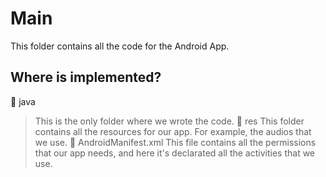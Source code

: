 # Main

This folder contains all the code for the Android App.

## Where is implemented?
📁 java
> This is the only folder where we wrote the code.
📁 res
> This folder contains all the resources for our app. For example, the audios that we use.
📄 AndroidManifest.xml
> This file contains all the permissions that our app needs, and here it's declarated all the activities that we use.